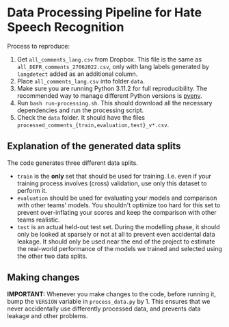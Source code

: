 # Data Processing Pipeline for Hate Speech Recognition

Process to reproduce:

1. Get `all_comments_lang.csv` from Dropbox. This file is the same as `all_DEFR_comments_27062022.csv`, only with lang labels generated by `langdetect` added as an additional column.
2. Place `all_comments_lang.csv` into folder `data`.
3. Make sure you are running Python 3.11.2 for full reproducibility. The recommended way to manage different Python versions is [pyenv](https://github.com/pyenv/pyenv).
4. Run `bash run-processing.sh`. This should download all the necessary dependencies and run the processing script.
5. Check the `data` folder. It should have the files `processed_comments_{train,evaluation,test}_v*.csv`.

## Explanation of the generated data splits

The code generates three different data splits.

- `train` is the **only** set that should be used for training. I.e. even if your training process involves (cross) validation, use only this dataset to perform it.
- `evaluation` should be used for evaluating your models and comparison with other teams' models. You shouldn't optimize too hard for this set to prevent over-inflating your scores and keep the comparison with other teams realistic.
- `test` is an actual held-out test set. During the modelling phase, it should only be looked at sparsely or not at all to prevent even accidental data leakage. It should only be used near the end of the project to estimate the real-world performance of the models we trained and selected using the other two data splits.

## Making changes

**IMPORTANT:** Whenever you make changes to the code, before running it, bump the `VERSION` variable in `process_data.py` by 1. This ensures that we never accidentally use differently processed data, and prevents data leakage and other problems.
